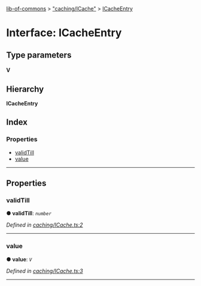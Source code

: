 [lib-of-commons](../README.md) > ["caching/ICache"](../modules/_caching_icache_.md) > [ICacheEntry](../interfaces/_caching_icache_.icacheentry.md)

# Interface: ICacheEntry

## Type parameters
#### V 
## Hierarchy

**ICacheEntry**

## Index

### Properties

* [validTill](_caching_icache_.icacheentry.md#validtill)
* [value](_caching_icache_.icacheentry.md#value)

---

## Properties

<a id="validtill"></a>

###  validTill

**● validTill**: *`number`*

*Defined in [caching/ICache.ts:2](https://github.com/Templum/Project-Toolbox/blob/0839fcc/lib/caching/ICache.ts#L2)*

___
<a id="value"></a>

###  value

**● value**: *`V`*

*Defined in [caching/ICache.ts:3](https://github.com/Templum/Project-Toolbox/blob/0839fcc/lib/caching/ICache.ts#L3)*

___

